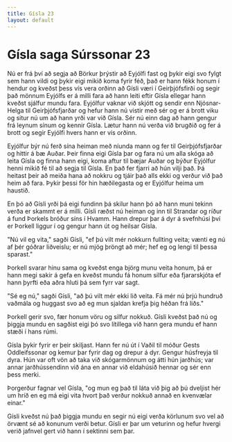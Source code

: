 ```yaml
---
title: Gísla 23
layout: default
---
```


# Gísla saga Súrssonar 23

Nú er frá því að segja að Börkur þrýstir að Eyjólfi fast og þykir eigi svo fylgt sem hann vildi og þykir eigi mikið koma fyrir féð, það er hann fékk honum í hendur og kveðst þess vís vera orðinn að Gísli væri í Geirþjófsfirði og segir það mönnum Eyjólfs er á milli fara að hann leiti eftir Gísla ellegar hann kveðst sjálfur mundu fara. Eyjólfur vaknar við skjótt og sendir enn Njósnar-Helga til Geirþjófsfjarðar og hefur hann nú vistir með sér og er á brott viku og situr nú um að hann yrði var við Gísla. Sér nú einn dag að hann gengur frá leynum sínum og kennir Gísla. Lætur hann nú verða við brugðið og fer á brott og segir Eyjólfi hvers hann er vís orðinn.

Eyjólfur býr nú ferð sína heiman með níunda mann og fer til Geirþjófsfjarðar og hittir á bæ Auðar. Þeir finna eigi Gísla þar og fara nú um alla skóga að leita Gísla og finna hann eigi, koma aftur til bæjar Auðar og býður Eyjólfur henni mikið fé til að segja til Gísla. En það fer fjarri að hún vilji það. Þá heitast þeir að meiða hana að nokkru og tjáir það alls ekki og verður við það heim að fara. Þykir þessi för hin hæðilegasta og er Eyjólfur heima um haustið.

En þó að Gísli yrði þá eigi fundinn þá skilur hann þó að hann muni tekinn verða er skammt er á milli. Gísli ræðst nú heiman og inn til Strandar og ríður á fund Þorkels bróður síns í Hvamm. Hann drepur þar á dyr á svefnhúsi því er Þorkell liggur í og gengur hann út og heilsar Gísla.

"Nú vil eg vita," sagði Gísli, "ef þú vilt mér nokkurn fullting veita; vænti eg nú af þér góðrar liðveislu; er nú mjög þröngt að mér; hef eg og lengi til þessa sparast."

Þorkell svarar hinu sama og kveðst enga björg munu veita honum, þá er hann megi sakir á gefa en kveðst mundu fá honum silfur eða fjararskjóta ef hann þyrfti eða aðra hluti þá sem fyrr var sagt.

"Sé eg nú," sagði Gísli, "að þú vilt mér ekki lið veita. Fá mér nú þrjú hundruð vaðmála og huggast svo að eg mun sjaldan krefja þig héðan frá liðs."

Þorkell gerir svo, fær honum vöru og silfur nokkuð. Gísli kveðst það nú og þiggja mundu en sagðist eigi þó svo lítillega við hann gera mundu ef hann stæði í hans rúmi.

Gísla þykir fyrir er þeir skiljast. Hann fer nú út í Vaðil til móður Gests Oddleifssonar og kemur þar fyrir dag og drepur á dyr. Gengur húsfreyja til dyra. Hún var oft vön að taka við skógarmönnum og átti hún jarðhús; var annar jarðhússendinn við ána en annar við eldahúsið hennar og sér enn þess merki.

Þorgerður fagnar vel Gísla, "og mun eg það til láta við þig að þú dveljist hér um hríð en eg má eigi vita hvort það verður nokkuð annað en kvenvælar einar."

Gísli kveðst nú það þiggja mundu en segir nú eigi verða körlunum svo vel að örvænt sé að konunum verði betur. Gísli er þar um veturinn og hefur hvergi verið jafnvel gert við hann í sektinni sem þar. 
